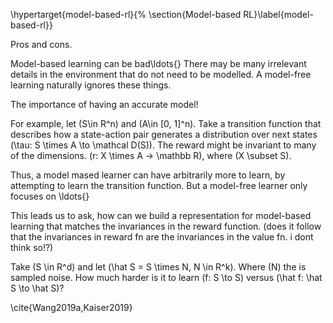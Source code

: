 \hypertarget{model-based-rl}{%
\section{Model-based RL}\label{model-based-rl}}

Pros and cons.

Model-based learning can be bad\ldots{} There may be many irrelevant
details in the environment that do not need to be modelled. A model-free
learning naturally ignores these things.

The importance of having an accurate model!

For example, let \(S\in R^n\) and \(A\in [0, 1]^n\). Take a transition
function that describes how a state-action pair generates a distribution
over next states \(\tau: S \times A \to \mathcal D(S)\). The reward
might be invariant to many of the dimensions.
\(r: X \times A -> \mathbb R\), where \(X \subset S\).

Thus, a model mased learner can have arbitrarily more to learn, by
attempting to learn the transition function. But a model-free learner
only focuses on \ldots{}

This leads us to ask, how can we build a representation for model-based
learning that matches the invariances in the reward function. (does it
follow that the invariances in reward fn are the invariances in the
value fn. i dont think so!?)

Take \(S \in R^d\) and let \(\hat S = S \times N, N \in R^k\). Where
\(N\) the is sampled noise. How much harder is it to learn
\(f: S \to S\) versus \(\hat f: \hat S \to \hat S\)?

\cite{Wang2019a,Kaiser2019}
